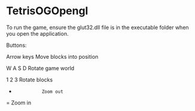 # TetrisOGOpengl

To run the game, ensure the glut32.dll file is in the executable folder when you open the application. 

Buttons:

Arrow keys      Move blocks into position

W A S D         Rotate game world

1 2 3           Rotate blocks

-               Zoom out

=               Zoom in
